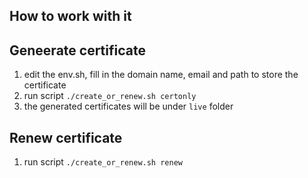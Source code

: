 ## How to work with it

## Geneerate certificate
1. edit the env.sh, fill in the domain name, email and path to store the certificate
2. run script `./create_or_renew.sh certonly`
3. the generated certificates will be under `live` folder

## Renew certificate
1. run script `./create_or_renew.sh renew`
